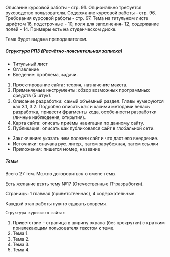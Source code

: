 Описание курсовой работы - стр. 91.
Опционально требуется руководство пользователя.
Содержание курсовой работы - стр. 96.
Требования курсовой работы - стр. 97.
Тема на титульном листе шрифтом 16, подстрочные - 10, поля для заполнения- 12, содержание полей - 14.
Примеры есть на студенческом диске.

Тема будет выдана преподавателем.

##### Структура РПЗ (Расчётно-пояснительная записка)

- Титульный лист
- Оглавление
- Введение: проблема, задачи.
1. Проектирование сайта: теория, назначение макета.
2. Применяемые инструменты: обзор возможных программных средств (5 штук).
3. Описание разработки: самый объёмный раздел. Главы нумеруются как 3.1, 3.2. Подробно описать как и какими методами велась разработка, привести фрагменты кода, особенности разработки (личные наблюдения, открытия).
4. Карта сайта: описать приёмы навигации по данному сайту.
5. Публикация: описать как публиковался сайт в глобальной сети.
- Заключение: указать чем полезен сайт и что даст его внедрение.
- Источники: сначала рус. литер., затем зарубежная, затем ссылки
- Приложения: пишется номер, название

##### Темы

Всего 27 тем. Можно договориться о смене темы.

Есть желание взять тему №17 (Отечественные IT-разработки).

Страницы: 1 главная (приветственная), 4 содержательные.

Каждый этап работы нужно сдавать вовремя.

`Структура курсового сайта:`
1. Приветствие - страница в ширину экрана (без прокрутки) с кратким привлекающим пользователя текстом к теме.
2. Тема 1.
3. Тема 2.
4. Тема 3.
5. Тема 4.